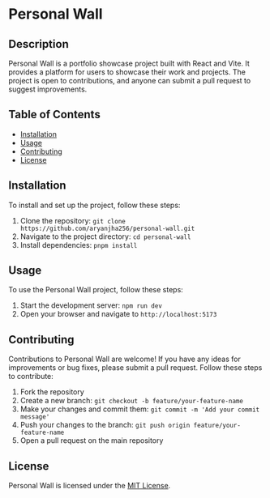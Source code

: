 # Personal Wall

## Description

Personal Wall is a portfolio showcase project built with React and Vite. It provides a platform for users to showcase their work and projects. The project is open to contributions, and anyone can submit a pull request to suggest improvements.

## Table of Contents

- [Installation](#installation)
- [Usage](#usage)
- [Contributing](#contributing)
- [License](#license)

## Installation

To install and set up the project, follow these steps:

1. Clone the repository: `git clone https://github.com/aryanjha256/personal-wall.git`
2. Navigate to the project directory: `cd personal-wall`
3. Install dependencies: `pnpm install`

## Usage

To use the Personal Wall project, follow these steps:

1. Start the development server: `npm run dev`
2. Open your browser and navigate to `http://localhost:5173`
<!-- 3. Customize the portfolio by editing the `src/data/portfolio.js` file with your own projects and information. -->

## Contributing

Contributions to Personal Wall are welcome! If you have any ideas for improvements or bug fixes, please submit a pull request. Follow these steps to contribute:

1. Fork the repository
2. Create a new branch: `git checkout -b feature/your-feature-name`
3. Make your changes and commit them: `git commit -m 'Add your commit message'`
4. Push your changes to the branch: `git push origin feature/your-feature-name`
5. Open a pull request on the main repository

## License

Personal Wall is licensed under the [MIT License](LICENSE).
